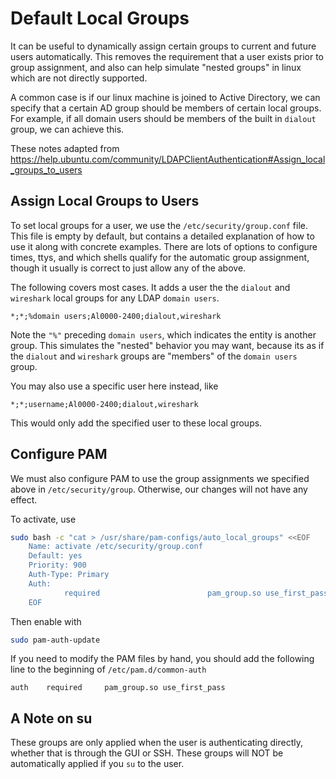 # Default Local Groups

It can be useful to dynamically assign certain groups to current and future users automatically. This removes the requirement that a user exists prior to group assignment, and also can help simulate "nested groups" in linux which are not directly supported.

A common case is if our linux machine is joined to Active Directory, we can specify that a certain AD group should be members of certain local groups. For example, if all domain users should be members of the built in `dialout` group, we can achieve this.

These notes adapted from <https://help.ubuntu.com/community/LDAPClientAuthentication#Assign_local_groups_to_users>

## Assign Local Groups to Users

To set local groups for a user, we use the `/etc/security/group.conf` file. This file is empty by default, but contains a detailed explanation of how to use it along with concrete examples. There are lots of options to configure times, ttys, and which shells qualify for the automatic group assignment, though it usually is correct to just allow any of the above.

The following covers most cases. It adds a user the the `dialout` and `wireshark` local groups for any LDAP `domain users`.

```text
*;*;%domain users;Al0000-2400;dialout,wireshark
```

Note the `"%"` preceding `domain users`, which indicates the entity is another group. This simulates the "nested" behavior you may want, because its as if the `dialout` and `wireshark` groups are "members" of the `domain users` group.

You may also use a specific user here instead, like

```text
*;*;username;Al0000-2400;dialout,wireshark
```

This would only add the specified user to these local groups.

## Configure PAM

We must also configure PAM to use the group assignments we specified above in `/etc/security/group`. Otherwise, our changes will not have any effect.

To activate, use

```bash
sudo bash -c "cat > /usr/share/pam-configs/auto_local_groups" <<EOF
    Name: activate /etc/security/group.conf
    Default: yes
    Priority: 900
    Auth-Type: Primary
    Auth:
            required                        pam_group.so use_first_pass
    EOF
```

Then enable with

```bash
sudo pam-auth-update
```

If you need to modify the PAM files by hand, you should add the following line to the beginning of `/etc/pam.d/common-auth`

```text
auth    required     pam_group.so use_first_pass
```

## A Note on su

These groups are only applied when the user is authenticating directly, whether that is through the GUI or SSH. These groups will NOT be automatically applied if you `su` to the user.
